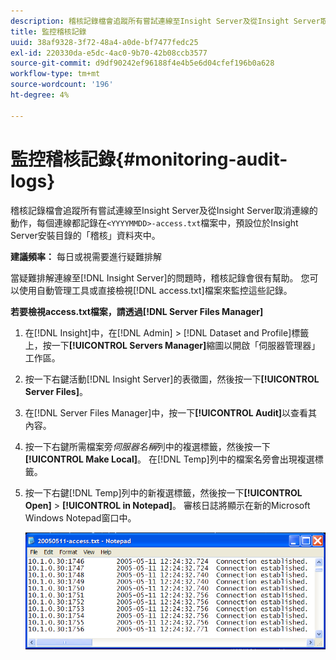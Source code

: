 ```yaml
---
description: 稽核記錄檔會追蹤所有嘗試連線至Insight Server及從Insight Server取消連線的動作，且每個連線都記錄在<YYYYMMDD>-access.txt檔案中，預設位於Insight Server安裝目錄內的「稽核」資料夾中。
title: 監控稽核記錄
uuid: 38af9328-3f72-48a4-a0de-bf7477fedc25
exl-id: 220330da-e5dc-4ac0-9b70-42b08ccb3577
source-git-commit: d9df90242ef96188f4e4b5e6d04cfef196b0a628
workflow-type: tm+mt
source-wordcount: '196'
ht-degree: 4%

---
```


# 監控稽核記錄{#monitoring-audit-logs}

稽核記錄檔會追蹤所有嘗試連線至Insight Server及從Insight Server取消連線的動作，每個連線都記錄在`<YYYYMMDD>-access.txt`檔案中，預設位於Insight Server安裝目錄的「稽核」資料夾中。

**建議頻率：** 每日或視需要進行疑難排解

當疑難排解連線至[!DNL Insight Server]的問題時，稽核記錄會很有幫助。 您可以使用自動管理工具或直接檢視[!DNL access.txt]檔案來監控這些記錄。

**若要檢視access.txt檔案，請透過[!DNL Server Files Manager]**

1. 在[!DNL Insight]中，在[!DNL Admin] > [!DNL Dataset and Profile]標籤上，按一下&#x200B;**[!UICONTROL Servers Manager]**&#x200B;縮圖以開啟「伺服器管理器」工作區。
1. 按一下右鍵活動[!DNL Insight Server]的表徵圖，然後按一下&#x200B;**[!UICONTROL Server Files]**。
1. 在[!DNL Server Files Manager]中，按一下&#x200B;**[!UICONTROL Audit]**&#x200B;以查看其內容。
1. 按一下右鍵所需檔案旁&#x200B;*伺服器名稱*&#x200B;列中的複選標籤，然後按一下&#x200B;**[!UICONTROL Make Local]**。 在[!DNL Temp]列中的檔案名旁會出現複選標籤。
1. 按一下右鍵[!DNL Temp]列中的新複選標籤，然後按一下&#x200B;**[!UICONTROL Open]** > **[!UICONTROL in Notepad]**。 審核日誌將顯示在新的Microsoft Windows Notepad窗口中。

   ![步驟資訊](assets/cfg_accesscontrol_accessFile.png)
